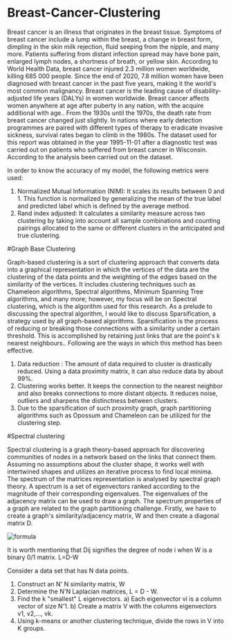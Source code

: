 # Breast-Cancer-Clustering

Breast cancer is an illness that originates in the breast tissue. Symptoms of breast cancer include a lump within the breast, a change in breast form, dimpling in the skin milk rejection, fluid seeping from the nipple, and many more. Patients suffering from distant infection spread may have bone pain, enlarged lymph nodes, a shortness of breath, or yellow skin. According to World Health Data, breast cancer injured 2.3 million women worldwide, killing 685 000 people. Since the end of 2020, 7.8 million women have been diagnosed with breast cancer in the past five years, making it the world's most common malignancy. Breast cancer is the leading cause of disability-adjusted life years (DALYs) in women worldwide. Breast cancer affects women anywhere at age after puberty in any nation, with the acquire additional with age..
From the 1930s until the 1970s, the death rate from breast cancer changed just slightly. In nations where early detection programmes are paired with different types of therapy to eradicate invasive sickness, survival rates began to climb in the 1980s. The dataset used for this report was obtained in the year 1995-11-01 after a diagnostic test was carried out on patients who suffered from breast cancer in Wisconsin. According to the analysis been carried out on the dataset. 
 
In order to know the accuracy of my model, the following metrics were used:
1) Normalized Mutual Information (NIM): It scales its results between 0 and 1. This function is normalized by generalizing the mean of the true label and predicted label which is defined by the average method. 
2) Rand index adjusted: It calculates a similarity measure across two clustering by taking into account all sample combinations and counting pairings allocated to the same or different clusters in the anticipated and true clustering.

#Graph Base Clustering


Graph-based clustering is a sort of clustering approach that converts data into a graphical representation in which the vertices of the data are the clustering of the data points and the weighting of the edges based on the similarity of the vertices. It includes clustering techniques such as Chameleon algorithms, Spectral algorithms, Minimum Spanning Tree algorithms, and many more; however, my focus will be on Spectral clustering, which is the algorithm used for this research. As a prelude to discussing the spectral algorithm, I would like to discuss Sparsification, a strategy used by all graph-based algorithms.
Sparsification is the process of reducing or breaking those connections with a similarity under a certain threshold. This is accomplished by retaining just links that are the point's k nearest neighbours.. Following are the ways in which this method has been effective.
1) Data reduction : The amount of data required to cluster is drastically reduced. Using a data proximity matrix, it can also reduce data by about 99%.
2) Clustering works better. It keeps the connection to the nearest neighbor and also breaks connections to more distant objects. It reduces noise, outliers and sharpens the distinctness between clusters.
3) Due to the sparsification of such proximity graph, graph partitioning algorithms such as Opossum and Chameleon can be utilized for the clustering step.

#Spectral clustering

Spectral clustering is a graph theory-based approach for discovering communities of nodes in a network based on the links that connect them. Assuming no assumptions about the cluster shape, it works well with intertwined shapes and utilizes an iterative process to find local minima. The spectrum of the matrices representation  is analysed by spectral graph theory. A spectrum is a set of eigenvectors ranked according to the magnitude of their corresponding eigenvalues. The eigenvalues of the adjacency matrix can be used to draw a graph. The spectrum properties of a graph are related to the graph partitioning challenge. Firstly, we have to create a graph's similarity/adjacency matrix, W and then create a diagonal matrix D.

![formula](https://user-images.githubusercontent.com/41128084/214036576-7cc23451-58a6-4370-9838-1146e0c5bebd.PNG)

It is worth mentioning that Dij signifies the degree of node i when W is a binary 0/1 matrix.
L=D-W 

Consider a data set that has N data points.
1. Construct an N' N similarity matrix, W
2. Determine the N'N Laplacian matrices, L = D - W.
3. Find the k "smallest" L eigenvectors.
a) Each eigenvector vi is a column vector of size N'1.
b) Create a matrix V with the columns eigenvectors v1, v2,..., vk.
4. Using k-means or another clustering technique, divide the rows in V into K groups.



